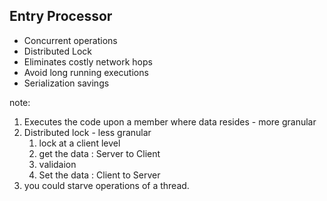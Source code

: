 ##  Entry Processor

* Concurrent operations 	<!-- .element: class="fragment" data-fragment-index="1" -->
* Distributed Lock 	<!-- .element: class="fragment" data-fragment-index="2" -->
* Eliminates costly network hops	<!-- .element: class="fragment" data-fragment-index="3" -->
* Avoid long running executions		<!-- .element: class="fragment" data-fragment-index="4" -->
* Serialization savings		<!-- .element: class="fragment" data-fragment-index="5" -->


note:
1. Executes the code upon a member where data resides - more granular
2. Distributed lock - less granular
	1. lock at a client level
	2. get the data : Server to Client
	3. validaion
	4. Set the data : Client to Server
3. you could starve operations of a thread.
